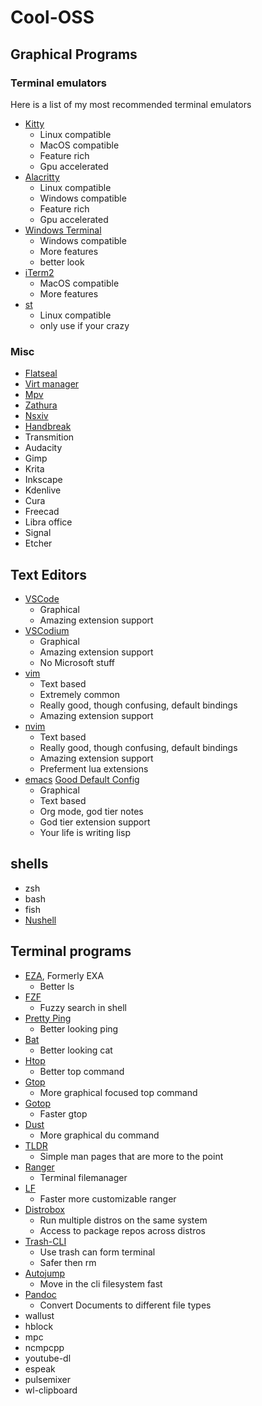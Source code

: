 # Cool-OSS

## Graphical Programs

### Terminal emulators

Here is a list of my most recommended terminal emulators

* [Kitty](https://github.com/kovidgoyal/kitty)
	- Linux compatible
	- MacOS compatible
	- Feature rich
	- Gpu accelerated
* [Alacritty](https://github.com/alacritty/alacritty)
	- Linux compatible
	- Windows compatible
	- Feature rich
	- Gpu accelerated
* [Windows Terminal](https://github.com/microsoft/terminal)
	- Windows compatible
	- More features
	- better look
* [iTerm2](https://iterm2.com/)
	- MacOS compatible
	- More features
* [st](https://st.suckless.org/patches/)
	- Linux compatible
	- only use if your crazy

### Misc
* [Flatseal](https://github.com/tchx84/Flatseal)
* [Virt manager](https://github.com/virt-manager/virt-manager)
* [Mpv](https://github.com/mpv-player/mpv)
* [Zathura](https://git.pwmt.org/pwmt/zathura)
* [Nsxiv](https://github.com/nsxiv/nsxiv)
* [Handbreak](https://github.com/HandBrake/HandBrake) 
* Transmition
* Audacity
* Gimp
* Krita
* Inkscape
* Kdenlive
* Cura
* Freecad
* Libra office
* Signal
* Etcher

## Text Editors

* [VSCode](https://github.com/microsoft/vscode)
	- Graphical
	- Amazing extension support
* [VSCodium](https://github.com/VSCodium/vscodium)
	- Graphical
	- Amazing extension support
	- No Microsoft stuff
* [vim](https://www.vim.org/)
	- Text based
	- Extremely common
	- Really good, though confusing, default bindings
	- Amazing extension support
* [nvim](https://github.com/neovim/neovim)
	- Text based
	- Really good, though confusing, default bindings
	- Amazing extension support
	- Preferment lua extensions
* [emacs](https://www.gnu.org/software/emacs/) [Good Default Config](https://github.com/doomemacs/doomemacs)
	- Graphical
	- Text based
	- Org mode, god tier notes
	- God tier extension support
	- Your life is writing lisp

## shells

* zsh
* bash
* fish
* [Nushell](https://github.com/nushell/nushell) 

## Terminal programs

* [EZA](https://github.com/eza-community/eza), Formerly EXA
	- Better ls
* [FZF](https://github.com/junegunn/fzf)
	- Fuzzy search in shell
* [Pretty Ping](https://github.com/denilsonsa/prettyping)
	- Better looking ping
* [Bat](https://github.com/sharkdp/bat)
	- Better looking cat
* [Htop](https://github.com/htop-dev/htop)
	- Better top command
* [Gtop](https://github.com/aksakalli/gtop)
	- More graphical focused top command
* [Gotop](https://github.com/xxxserxxx/gotop)
	- Faster gtop
* [Dust](https://github.com/bootandy/dust)
	- More graphical du command
* [TLDR](https://github.com/tldr-pages/tldr)
	- Simple man pages that are more to the point
* [Ranger](https://github.com/ranger/ranger)
	- Terminal filemanager
* [LF](https://github.com/gokcehan/lf)
	- Faster more customizable ranger
* [Distrobox](https://github.com/89luca89/distrobox)
	- Run multiple distros on the same system
	- Access to package repos across distros
* [Trash-CLI](https://github.com/andreafrancia/trash-cli)
	- Use trash can form terminal
	- Safer then rm
* [Autojump](https://github.com/wting/autojump)
	- Move in the cli filesystem fast
* [Pandoc](https://github.com/jgm/pandoc)
	- Convert Documents to different file types
* wallust
* hblock
* mpc
* ncmpcpp
* youtube-dl
* espeak
* pulsemixer
* wl-clipboard 
